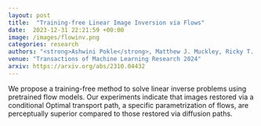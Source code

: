```yaml
---
layout: post
title:  "Training-free Linear Image Inversion via Flows"
date:  2023-12-31 22:21:59 +00:00
image: /images/flowinv.png
categories: research
authors: "<strong>Ashwini Pokle</strong>, Matthew J. Muckley, Ricky T. Q. Chen, Brian Karrer"
venue: "Transactions of Machine Learning Research 2024"
arxiv: https://arxiv.org/abs/2310.04432
---
```

We propose a training-free method to solve linear inverse problems using pretrained flow models. Our experiments indicate that images restored via a conditional Optimal transport path, a specific parametrization of flows, are perceptually superior compared to those restored via diffusion paths.
